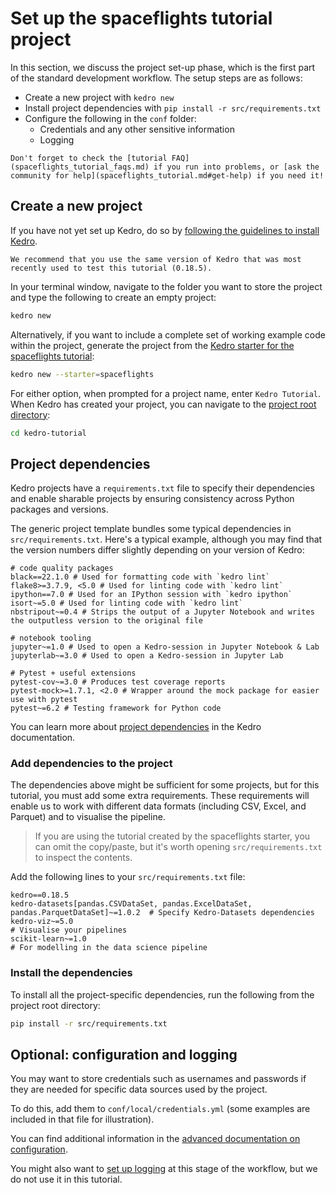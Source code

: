 # Set up the spaceflights tutorial project

In this section, we discuss the project set-up phase, which is the first part of the standard development workflow. The setup steps are as follows:

* Create a new project with `kedro new`
* Install project dependencies with `pip install -r src/requirements.txt`
* Configure the following in the `conf` folder:
	* Credentials and any other sensitive information
	* Logging

```{note}
Don't forget to check the [tutorial FAQ](spaceflights_tutorial_faqs.md) if you run into problems, or [ask the community for help](spaceflights_tutorial.md#get-help) if you need it!
```

## Create a new project

If you have not yet set up Kedro, do so by [following the guidelines to install Kedro](../get_started/install.md).

```{important}
We recommend that you use the same version of Kedro that was most recently used to test this tutorial (0.18.5).
```

In your terminal window, navigate to the folder you want to store the project and type the following to create an empty project:

```bash
kedro new
```

Alternatively, if you want to include a complete set of working example code within the project, generate the project from the [Kedro starter for the spaceflights tutorial](https://github.com/kedro-org/kedro-starters/tree/main/spaceflights):

```bash
kedro new --starter=spaceflights
```

For either option, when prompted for a project name, enter `Kedro Tutorial`. When Kedro has created your project, you can navigate to the [project root directory](./spaceflights_tutorial.md#project-root-directory):

```bash
cd kedro-tutorial
```

## Project dependencies

Kedro projects have a `requirements.txt` file to specify their dependencies and enable sharable projects by ensuring consistency across Python packages and versions.

The generic project template bundles some typical dependencies in `src/requirements.txt`. Here's a typical example, although you may find that the version numbers differ slightly depending on your version of Kedro:

```text
# code quality packages
black==22.1.0 # Used for formatting code with `kedro lint`
flake8>=3.7.9, <5.0 # Used for linting code with `kedro lint`
ipython==7.0 # Used for an IPython session with `kedro ipython`
isort~=5.0 # Used for linting code with `kedro lint`
nbstripout~=0.4 # Strips the output of a Jupyter Notebook and writes the outputless version to the original file

# notebook tooling
jupyter~=1.0 # Used to open a Kedro-session in Jupyter Notebook & Lab
jupyterlab~=3.0 # Used to open a Kedro-session in Jupyter Lab

# Pytest + useful extensions
pytest-cov~=3.0 # Produces test coverage reports
pytest-mock>=1.7.1, <2.0 # Wrapper around the mock package for easier use with pytest
pytest~=6.2 # Testing framework for Python code
```

You can learn more about [project dependencies](../kedro_project_setup/dependencies.md) in the Kedro documentation.

### Add dependencies to the project

The dependencies above might be sufficient for some projects, but for this tutorial, you must add some extra requirements. These requirements will enable us to work with different data formats (including CSV, Excel, and Parquet) and to visualise the pipeline.

> If you are using the tutorial created by the spaceflights starter, you can omit the copy/paste, but it's worth opening `src/requirements.txt` to inspect the contents.

Add the following lines to your `src/requirements.txt` file:

```text
kedro==0.18.5
kedro-datasets[pandas.CSVDataSet, pandas.ExcelDataSet, pandas.ParquetDataSet]~=1.0.2  # Specify Kedro-Datasets dependencies
kedro-viz~=5.0                                                                 # Visualise your pipelines
scikit-learn~=1.0                                                              # For modelling in the data science pipeline
```

### Install the dependencies

To install all the project-specific dependencies, run the following from the project root directory:

```bash
pip install -r src/requirements.txt
```

## Optional: configuration and logging

You may want to store credentials such as usernames and passwords if they are needed for specific data sources used by the project.

To do this, add them to `conf/local/credentials.yml` (some examples are included in that file for illustration).

You can find additional information in the [advanced documentation on configuration](../kedro_project_setup/configuration.md).

You might also want to [set up logging](../logging/logging.md) at this stage of the workflow, but we do not use it in this tutorial.

